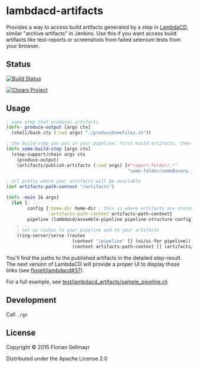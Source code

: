 # lambdacd-artifacts

Provides a way to access build artifacts generated by a step in [LambdaCD](https://github.com/flosell/lambdacd),
similar "archive artifacts" in Jenkins.
Use this if you want access build artifacts like test-reports or screenshots from failed selenium tests from your
browser.

## Status

[![Build Status](https://travis-ci.org/flosell/lambdacd-artifacts.svg)](https://travis-ci.org/flosell/lambdacd-artifacts)

[![Clojars Project](http://clojars.org/lambdacd-artifacts/latest-version.svg)](http://clojars.org/lambdacd-artifacts)

## Usage

```clojure
; some step that produces artifacts
(defn- produce-output [args ctx]
  (shell/bash ctx (:cwd args) "./produceSomeFiles.sh"))

; the build-step you put in your pipeline: first build artifacts, then publish them
(defn some-build-step [args ctx]
  (step-support/chain args ctx
    (produce-output)
    (artifacts/publish-artifacts (:cwd args) [#"report-folder/.*"
                                              "some-folder/someBinary.jar"])))

; url prefix where your artifacts will be available
(def artifacts-path-context "/artifacts")

(defn -main [& args]
  (let [; ...
        config {:home-dir home-dir ; this is where artifacts are stored
                :artifacts-path-context artifacts-path-context}
        pipeline (lambdacd/assemble-pipeline pipeline-structure config)]
    ; ...
    ; set up routes to your pipeline and to your artifacts
    (ring-server/serve (routes
                         (context "/pipeline" [] (ui/ui-for pipeline))
                         (context artifacts-path-context [] (artifacts/artifact-handler-for pipeline)))))
```

You'll find the paths to the published artifacts in the detailed step-result. The next version of LambdaCD will provide
a proper UI to display those links (see [flosell/lambdacd#37](https://github.com/flosell/lambdacd/issues/37)).

For a full example, see [test/lambdacd_artifacts/sample_pipeline.clj](test/lambdacd_artifacts/sample_pipeline.clj)

## Development

Call `./go`

## License

Copyright © 2015 Florian Sellmayr

Distributed under the Apache License 2.0

